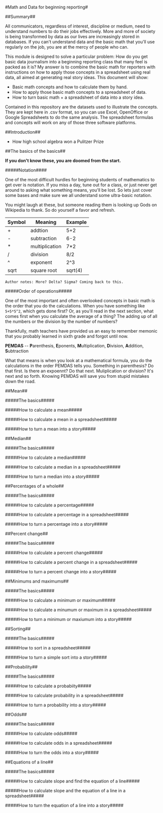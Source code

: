 #Math and Data for beginning reporting#

##Summary##

All communicators, regardless of interest, discipline or medium, need to understand numbers to do their jobs effectively. More and more of society is being transformed by data as our lives are increasingly stored in databases. If you can't understand data and the basic math that you'll use regularly on the job, you are at the mercy of people who can.

This module is designed to solve a particular problem: How do you get basic data journalism into a beginning reporting class that many feel is packed as it is? My answer is to combine the basic math for reporters with instructions on how to apply those concepts in a spreadsheet using real data, all aimed at generating real story ideas. This document will show: 

* Basic math concepts and how to calculate them by hand.
* How to apply those basic math concepts to a spreadsheet of data.
* How to turn basic math + a spreadsheet of data into a story idea.

Contained in this repository are the datasets used to illustrate the concepts. They are kept here in .csv format, so you can use Excel, OpenOffice or Google Spreadsheets to do the same analysis. The spreadsheet formulas and concepts will work on any of those three software platforms.

##Introduction##



* How high school algebra won a Pulitzer Prize


##The basics of the basics##

**If you don't know these, you are doomed from the start.**

#####Notation####

One of the most difficult hurdles for beginning students of mathematics to get over is notation. If you miss a day, tune out for a class, or just never get around to asking what something means, you'll be lost. So lets just cover some bases and make sure we all understand some ultra-basic notation. 

You might laugh at these, but someone reading them is looking up Gods on Wikipedia to thank. So do yourself a favor and refresh.


|Symbol|Meaning|Example| 
|------|-------|-------|
|+|addtion|5+2|
|-|subtraction|6-2|
|* |multiplication|7*2|
|/|division|8/2|
|^|exponent|2^3|
|sqrt|square root|sqrt(4)|

	Author notes: More? Delta? Sigma? Coming back to this.


#####Order of operations#####

One of the most important and often overlooked concepts in basic math is the order that you do the calculations. When you have something like `5+5*5^2`, which gets done first? Or, as you'll read in the next section, what comes first when you calculate the average of a thing? The adding up of all the numbers or the division by the number of numbers?

Thankfully, math teachers have provided us an easy to remember memonic that you probably learned in sixth grade and forgot until now. 

**PEMDAS** -- **P**arenthesis, **E**ponents, **M**ultiplication, **D**ivision, **A**ddition, **S**ubtraction

What that means is when you look at a mathematical formula, you do the calculations in the order PEMDAS tells you. Something in parenthesis? Do that first. Is there an expoennt? Do that next. Muliplication or division? It's next and so forth.  Knowing PEMDAS will save you from stupid mistakes down the road.

##Mean##

#####The basics#####

#####How to calculate a mean#####

#####How to calculate a mean in a spreadsheet#####

#####How to turn a mean into a story#####

##Median##

#####The basics#####

#####How to calculate a median#####

#####How to calculate a median in a spreadsheet#####

#####How to turn a median into a story#####

##Percentages of a whole##

#####The basics#####

#####How to calculate a percentage#####

#####How to calculate a percentage in a spreadsheet#####

#####How to turn a percentage into a story#####

##Percent change##

#####The basics#####

#####How to calculate a percent change#####

#####How to calculate a percent change in a spreadsheet#####

#####How to turn a percent change into a story#####

##Minimums and maximums##

#####The basics#####

#####How to calculate a minimum or maximum#####

#####How to calculate a minumum or maximum in a spreadsheet#####

#####How to turn a minimum or maxiumum into a story#####

##Sorting##

#####The basics#####

#####How to sort in a spreadsheet#####

#####How to turn a simple sort into a story#####

##Probability##

#####The basics#####

#####How to calculate a probabiity#####

#####How to calculate probability in a spreadsheet#####

#####How to turn a probability into a story#####

##Odds##

#####The basics#####

#####How to calculate odds#####

#####How to calculate odds in a spreadsheet#####

#####How to turn the odds into a story#####

##Equations of a line##

#####The basics#####

#####How to calculate slope and find the equation of a line#####

#####How to calculate slope and the equation of a line in a spreadsheet#####

#####How to turn the equation of a line into a story#####
